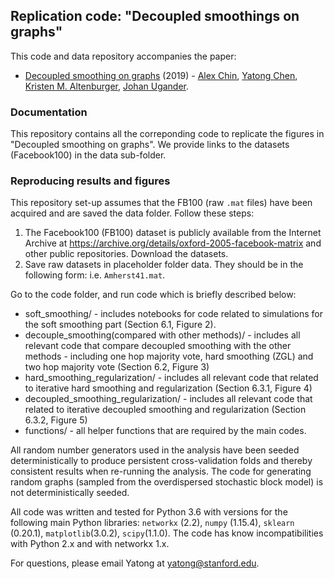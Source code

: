 ## Replication code: "Decoupled smoothings on graphs"

This code and data repository accompanies the paper:

* [Decoupled smoothing on graphs]() (2019) - [Alex Chin](https://ajchin.github.io/), [Yatong Chen](https://github.com/YatongChen/), [Kristen M. Altenburger](http://kaltenburger.github.io/), [Johan Ugander](https://web.stanford.edu/~jugander/).

### Documentation

This repository contains all the correponding code to replicate the figures in "Decoupled smoothing on graphs". 
We provide links to the datasets (Facebook100) in the data sub-folder.


### Reproducing results and figures

This repository set-up assumes that the FB100 (raw `.mat` files) have been acquired and are saved the data folder. Follow these steps:
1. The Facebook100 (FB100) dataset is publicly available from the Internet Archive at https://archive.org/details/oxford-2005-facebook-matrix and other public repositories. Download the datasets.
2. Save raw datasets in placeholder folder data. They should be in the following form: i.e. `Amherst41.mat`.

Go to the code folder, and run code which is briefly described below:
   * soft_smoothing/ - includes notebooks for code related to simulations for the soft smoothing part (Section 6.1, Figure 2).
   * decouple_smoothing(compared with other methods)/ - includes all relevant code that compare decoupled smoothing with the other methods - including one hop majority vote, hard smoothing (ZGL) and two hop majority vote (Section 6.2, Figure 3)
   * hard_smoothing_regularization/ - includes all relevant code that related to iterative hard smoothing and regularization (Section 6.3.1, Figure 4)
   * decoupled_smoothing_regularization/ - includes all relevant code that related to iterative decoupled smoothing and regularization (Section 6.3.2, Figure 5)
   * functions/ - all helper functions that are required by the main codes.

All random number generators used in the analysis have been seeded deterministically to produce persistent cross-validation folds and thereby consistent results when re-running the analysis. The code for generating random graphs (sampled from the overdispersed stochastic block model) is not deterministically seeded. 

All code was written and tested for Python 3.6 with versions for the following main Python libraries:  `networkx` (2.2), `numpy` (1.15.4), `sklearn` (0.20.1), `matplotlib`(3.0.2), `scipy`(1.1.0). The code has know incompatibilities with Python 2.x and with networkx 1.x.

For questions, please email Yatong at yatong@stanford.edu.
